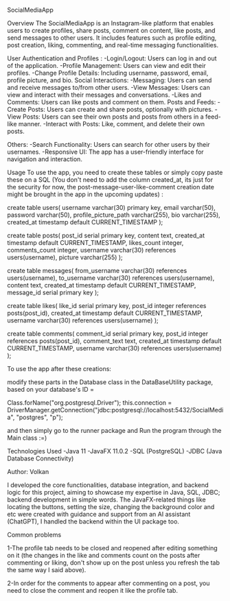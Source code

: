SocialMediaApp

Overview
The SocialMediaApp is an Instagram-like platform that enables users to create profiles, share posts, comment on content, like posts, and send messages to other users. It includes features such as profile editing, post creation, liking, commenting, and real-time messaging functionalities.

User Authentication and Profiles :
-Login/Logout: Users can log in and out of the application.
-Profile Management: Users can view and edit their profiles.
-Change Profile Details: Including username, password, email, profile picture, and bio.
Social Interactions:
-Messaging: Users can send and receive messages to/from other users.
-View Messages: Users can view and interact with their messages and conversations.
-Likes and Comments: Users can like posts and comment on them.
Posts and Feeds:
-Create Posts: Users can create and share posts, optionally with pictures.
-View Posts: Users can see their own posts and posts from others in a feed-like manner.
-Interact with Posts: Like, comment, and delete their own posts.

Others:
-Search Functionality: Users can search for other users by their usernames.
-Responsive UI: The app has a user-friendly interface for navigation and interaction.


Usage
To use the app, you need to create these tables or simply copy paste these on a SQL (You don't need to add the column created_at, its just for the security for now, the post-message-user-like-comment creation date might be brought in the app in the upcoming updates) :

create table users(
	username varchar(30) primary key,
	email varchar(50), password varchar(50),
	profile_picture_path varchar(255),
	bio varchar(255),
	created_at timestamp default CURRENT_TIMESTAMP
);

create table posts(
  post_id serial primary key,
  content text,
  created_at timestamp default CURRENT_TIMESTAMP,
  likes_count integer,
  comments_count integer,
  username varchar(30) references users(username),
  picture varchar(255)
);

create table messages(
  from_username varchar(30) references users(username),
  to_username varchar(30) references users(username),
  content text,
  created_at timestamp default CURRENT_TIMESTAMP,
  message_id serial primary key
);

create table likes(
  like_id serial primary key,
  post_id integer references posts(post_id),
  created_at timestamp default CURRENT_TIMESTAMP,
  username varchar(30) references users(username)
);

create table comments(
  comment_id serial primary key,
  post_id integer references posts(post_id), 
  comment_text text,
  created_at timestamp default CURRENT_TIMESTAMP,
  username varchar(30) references users(username)
);

To use the app after these creations:

modify these parts in the Database class in the DataBaseUtility package, based on your database's ID = 

Class.forName("org.postgresql.Driver");
this.connection = DriverManager.getConnection("jdbc:postgresql://localhost:5432/SocialMedia", "postgres", "p");

and then simply go to the runner package and Run the program through the Main class :=)


Technologies Used
-Java 11
-JavaFX 11.0.2
-SQL (PostgreSQL)
-JDBC (Java Database Connectivity)

Author: Volkan


I developed the core functionalities, database integration, and backend logic for this project, aiming to showcase my expertise in Java, SQL, JDBC; backend development in simple words. The JavaFX-related things like locating the buttons, setting the size, changing the background color and etc were created with guidance and support from an AI assistant (ChatGPT), I handled the backend within the UI package too.


Common problems

1-The profile tab needs to be closed and reopened after editing something on it (the changes in the like and comments count on the posts after commenting or liking, don't show up on the post unless you refresh the tab the same way I said above).

2-In order for the comments to appear after commenting on a post, you need to close the comment and reopen it like the profile tab.


